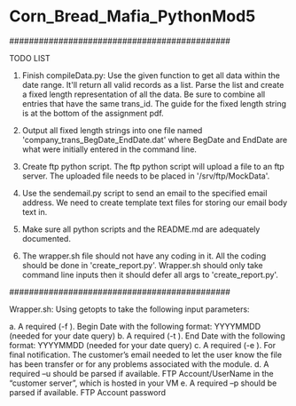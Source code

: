 # Corn_Bread_Mafia_PythonMod5


#############################################

TODO LIST

1. Finish compileData.py: Use the given function to get all data within the date range. It'll return all valid records as a list. Parse the list and create a fixed length representation of all the data. Be sure to combine all entries that have the same trans\_id. The guide for the fixed length string is at the bottom of the assignment pdf. 

2. Output all fixed length strings into one file named 'company\_trans\_BegDate\_EndDate.dat' where BegDate and EndDate are what were initially entered in the command line.

3. Create ftp python script. The ftp python script will upload a file to an ftp server. The uploaded file needs to be placed in '/srv/ftp/MockData'.

4. Use the sendemail.py script to send an email to the specified email address. We need to create template text files for storing our email body text in. 

5. Make sure all python scripts and the README.md are adequately documented. 

6. The wrapper.sh file should not have any coding in it. All the coding should be done in 'create\_report.py'. Wrapper.sh should only take command line inputs then it should defer all args to 'create\_report.py'.

#############################################


Wrapper.sh:
  Using getopts to take the following input parameters:

  a. A required (-f <BegDate>). Begin Date with the following format: YYYYMMDD
  (needed for your date query)
  b. A required (-t <EndDate>). End Date with the following format: YYYYMMDD
  (needed for your date query)
  c. A required (-e <email>). For final notification. The customer’s email needed to let
  the user know the file has been transfer or for any problems associated with the
  module.
  d. A required –u <user> should be parsed if available. FTP Account/UserName in
  the “customer server”, which is hosted in your VM
  e. A required –p <passwd> should be parsed if available. FTP Account password
